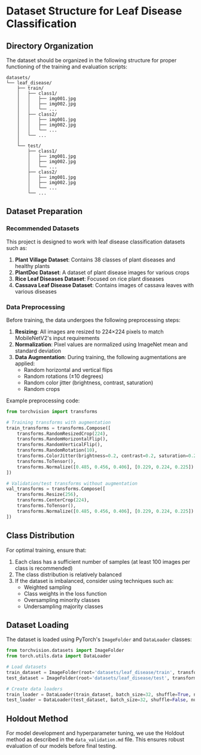 # Dataset Structure for Leaf Disease Classification

## Directory Organization

The dataset should be organized in the following structure for proper functioning of the training and evaluation scripts:

```
datasets/
└── leaf_disease/
    ├── train/
    │   ├── class1/
    │   │   ├── img001.jpg
    │   │   ├── img002.jpg
    │   │   └── ...
    │   ├── class2/
    │   │   ├── img001.jpg
    │   │   ├── img002.jpg
    │   │   └── ...
    │   └── ...
    │
    └── test/
        ├── class1/
        │   ├── img001.jpg
        │   ├── img002.jpg
        │   └── ...
        ├── class2/
        │   ├── img001.jpg
        │   ├── img002.jpg
        │   └── ...
        └── ...
```

## Dataset Preparation

### Recommended Datasets

This project is designed to work with leaf disease classification datasets such as:

1. **Plant Village Dataset**: Contains 38 classes of plant diseases and healthy plants
2. **PlantDoc Dataset**: A dataset of plant disease images for various crops
3. **Rice Leaf Diseases Dataset**: Focused on rice plant diseases
4. **Cassava Leaf Disease Dataset**: Contains images of cassava leaves with various diseases

### Data Preprocessing

Before training, the data undergoes the following preprocessing steps:

1. **Resizing**: All images are resized to 224×224 pixels to match MobileNetV2's input requirements
2. **Normalization**: Pixel values are normalized using ImageNet mean and standard deviation
3. **Data Augmentation**: During training, the following augmentations are applied:
   - Random horizontal and vertical flips
   - Random rotations (±10 degrees)
   - Random color jitter (brightness, contrast, saturation)
   - Random crops

Example preprocessing code:

```python
from torchvision import transforms

# Training transforms with augmentation
train_transforms = transforms.Compose([
    transforms.RandomResizedCrop(224),
    transforms.RandomHorizontalFlip(),
    transforms.RandomVerticalFlip(),
    transforms.RandomRotation(10),
    transforms.ColorJitter(brightness=0.2, contrast=0.2, saturation=0.2),
    transforms.ToTensor(),
    transforms.Normalize([0.485, 0.456, 0.406], [0.229, 0.224, 0.225])
])

# Validation/test transforms without augmentation
val_transforms = transforms.Compose([
    transforms.Resize(256),
    transforms.CenterCrop(224),
    transforms.ToTensor(),
    transforms.Normalize([0.485, 0.456, 0.406], [0.229, 0.224, 0.225])
])
```

## Class Distribution

For optimal training, ensure that:

1. Each class has a sufficient number of samples (at least 100 images per class is recommended)
2. The class distribution is relatively balanced
3. If the dataset is imbalanced, consider using techniques such as:
   - Weighted sampling
   - Class weights in the loss function
   - Oversampling minority classes
   - Undersampling majority classes

## Dataset Loading

The dataset is loaded using PyTorch's `ImageFolder` and `DataLoader` classes:

```python
from torchvision.datasets import ImageFolder
from torch.utils.data import DataLoader

# Load datasets
train_dataset = ImageFolder(root='datasets/leaf_disease/train', transform=train_transforms)
test_dataset = ImageFolder(root='datasets/leaf_disease/test', transform=val_transforms)

# Create data loaders
train_loader = DataLoader(train_dataset, batch_size=32, shuffle=True, num_workers=4)
test_loader = DataLoader(test_dataset, batch_size=32, shuffle=False, num_workers=4)
```

## Holdout Method

For model development and hyperparameter tuning, we use the Holdout method as described in the `data_validation.md` file. This ensures robust evaluation of our models before final testing.
